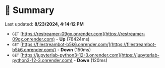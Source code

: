 # 📖 Summary
Last updated: **8/23/2024, 4:14:12 PM**

- `GET` [https://restreamer-09gx.onrender.com](https://restreamer-09gx.onrender.com) - **Up** (76424ms)
- `GET` [https://filestreambot-b5k6.onrender.com/](https://filestreambot-b5k6.onrender.com/) - **Down** (150ms)
- `GET` [https://jupyterlab-python3-12-3.onrender.com](https://jupyterlab-python3-12-3.onrender.com) - **Down** (120ms)
